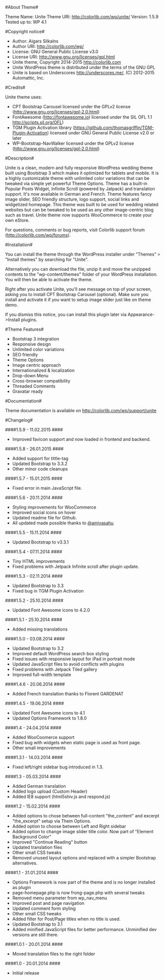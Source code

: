 #About Theme#

Theme Name: Unite
Theme URI: http://colorlib.com/wp/unite/
Version: 1.5.9
Tested up to: WP 4.1

#Copyright notice#

* Author: Aigars Silkalns
* Author URI: http://colorlib.com/wp/
* License: GNU General Public License v3.0
* License URI: http://www.gnu.org/licenses/gpl.html
* Unite theme, Copyright 2014-2015 http://colorlib.com
* Unite WordPress theme is distributed under the terms of the GNU GPL
* Unite is based on Underscores http://underscores.me/, (C) 2012-2015 Automattic, Inc.

#Credits#

Unite theme uses:

* CPT Bootstrap Carousel licensed under the GPLv2 license (http://www.gnu.org/licenses/gpl-2.0.html)
* FontAwesome (http://fontawesome.io) licensed under the SIL OFL 1.1 http://scripts.sil.org/OFL)
* TGM Plugin Activation library (https://github.com/thomasgriffin/TGM-Plugin-Activation) licensed under GNU General Public License v2.0 or later
* WP-Bootstrap-NavWalker licensed under the GPLv2 license (http://www.gnu.org/licenses/gpl-2.0.html)

#Description#

Unite is a clean, modern and fully responsive WordPress wedding theme built using Bootstrap 3 which makes it optimized for tablets and mobile. It is a highly customizable theme with unlimited color variations that can be tweaked via simple yet powerful Theme Options. Theme has a built-in Popular Posts Widget, Infinite Scroll (powered by Jatpack) and translation support. It's now available in German and French. Theme features fancy image slider, SEO friendly structure, logo support, social links and widgetized homepage.  This theme was built to be used for wedding related websites but can be tweaked to be used as any other image-centric blog such as travel. Unite theme now supports WooCommerce to create your own eStore.

For questions, comments or bug reports, visit Colorlib support forum (http://colorlib.com/wp/forums).

#Installation#

You can install the theme through the WordPress installer under "Themes" > "Install themes" by searching for "Unite".

Alternatively you can download the file, unzip it and move the unzipped contents to the "wp-content/themes" folder of your WordPress installation. You will then be able to activate the theme.

Right after you activate Unite, you'll see message on top of your screen, asking you to install CPT Bootstrap Carousel (optional). Make sure you install and activate it if you want to setup image slider just like on theme demo.

If you dismiss this notice, you can install this plugin later via Appearance->Install plugins.

#Theme Features#

* Bootstrap 3 integration
* Responsive design
* Unlimited color variations
* SEO friendly
* Theme Options
* Image centric approach
* Internationalized & localization
* Drop-down Menu
* Cross-browser compatibility
* Threaded Comments
* Gravatar ready

#Documentation#

Theme documentation is available on http://colorlib.com/wp/support/unite

#Changelog#

####1.5.9 - 11.02.2015 ####

* Improved favicon support and now loaded in frontend and backend. 

####1.5.8 - 26.01.2015 ####

* Added support for tittle-tag
* Updated Bootstrap to 3.3.2
* Other minor code cleanups

####1.5.7 - 15.01.2015 ####

* Fixed error in main JavaScript file. 

####1.5.6 - 20.11.2014 ####

* Styling improvements for WooCommerce
* Improved social icons on hover
* Updated readme file for Github.
* All updated made possible thanks to [@amiyasahu](https://github.com/amiyasahu) 

####1.5.5 - 15.11.2014 ####

* Updated Bootstrap to v3.3.1

####1.5.4 - 07.11.2014 ####

* Tiny HTML improvements
* Fixed problems with Jetpack Infinite scroll after plugin update. 

####1.5.3 - 02.11.2014 ####

* Updated Bootstrap to 3.3
* Fixed bug in TGM Plugin Activation

####1.5.2 - 25.10.2014 ####

* Updated Font Awesome icons to 4.2.0

####1.5.1 - 25.10.2014 ####

* Added missing translations

####1.5.0 - 03.08.2014 ####

* Updated Bootstrap to 3.2
* Improved default WordPress search box styling
* Fixed issues with responsive layout for iPad in portrait mode
* Updated JavaScript files to avoid conflicts with plugins
* Fixed problems with Jetpack Tiled gallery
* Improved full-width template

####1.4.6 - 20.06.2014 ####

* Added French translation thanks to Florent GARDENAT

####1.4.5 - 19.06.2014 ####

* Updated Font Awesome icons to 4.1
* Updated Options Framework to 1.8.0

####1.4 - 24.04.2014 ####

* Added WooCoomerce support
* Fixed bug with widgets when static page is used as front page.
* Other small improvements

####1.3.1 - 14.03.2014 ####

* Fixed left/right sidebar bug introduced in 1.3.

####1.3 - 05.03.2014 ####

* Added German translation
* Added logo upload (Custom Header)
* Added IE8 support (html5shiv.js and respond.js)

####1.2 - 15.02.2014 ####
* Added options to chose between full-content "the_content" and excerpt "the_excerpt" setup via Them Options.
* Added option to choose between Left and Right sidebar
* Added option to change image slider title color. Now part of "Element Background Color"
* Improved "Continue Reading" button
* Updated translation files
* Other small CSS tweaks
* Removed unused layout options and replaced with a simpler Bootstrap alternatives.

####1.1 - 31.01.2014 ####
* Options Framework  is now part of the theme and is no longer installed as plugin
* page-homepage.php is now frong-page.php with several tweaks
* Removed menu parameter from wp_nav_menu
* Improved post and page navigation
* Updated comment form styling
* Other small CSS tweaks
* Added filter for Post/Page titles when no title is used.
* Updated Bootstrap to 3.1
* Added minified JavaScript files for better performance. Unminified dev versions are still there.

####1.0.1 - 20.01.2014 ####
* Moved translation files to the right folder

####1.0 - 20.01.2014 ####
* Initial release
